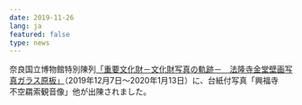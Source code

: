 ```yaml
---
date: 2019-11-26
lang: ja
featured: false
type: news
---
```

奈良国立博物館特別陳列<a href="https://www.narahaku.go.jp/exhibition/2019toku/glass/glass_index.html" target="_blank">「重要文化財－文化財写真の軌跡－　法隆寺金堂壁画写真ガラス原板」</a>（2019年12月7日～2020年1月13日）に、台紙付写真「興福寺　不空羂索観音像」他が出陳されました。
